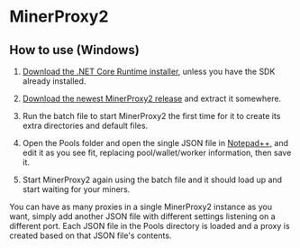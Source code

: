 # MinerProxy2

## How to use (Windows)
1. [Download the .NET Core Runtime installer](https://www.microsoft.com/net/download/Windows/run), unless you have the SDK already installed.

2. [Download the newest MinerProxy2 release](https://github.com/LostSoulFly/MinerProxy2/releases) and extract it somewhere.

3. Run the batch file to start MinerProxy2 the first time for it to create its extra directories and default files.

4. Open the Pools folder and open the single JSON file in [Notepad++](https://notepad-plus-plus.org/), and edit it as you see fit, replacing pool/wallet/worker information, then save it.

5. Start MinerProxy2 again using the batch file and it should load up and start waiting for your miners.

You can have as many proxies in a single MinerProxy2 instance as you want, simply add another JSON file with different settings listening on a different port. Each JSON file in the Pools directory is loaded and a proxy is created based on that JSON file's contents.
